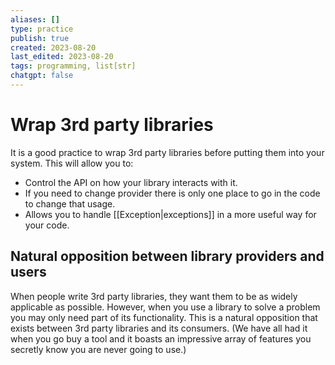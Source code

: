 ```yaml
---
aliases: []
type: practice
publish: true
created: 2023-08-20
last_edited: 2023-08-20
tags: programming, list[str]
chatgpt: false
---
```

# Wrap 3rd party libraries

It is a good practice to wrap 3rd party libraries before putting them into your system. This will allow you to:
- Control the API on how your library interacts with it.
- If you need to change provider there is only one place to go in the code to change that usage.
- Allows you to handle [[Exception|exceptions]] in a more useful way for your code. 

## Natural opposition between library providers and users

When people write 3rd party libraries, they want them to be as widely applicable as possible. However, when you use a library to solve a problem you may only need part of its functionality. This is a natural opposition that exists between 3rd party libraries and its consumers. (We have all had it when you go buy a tool and it boasts an impressive array of features you secretly know you are never going to use.)